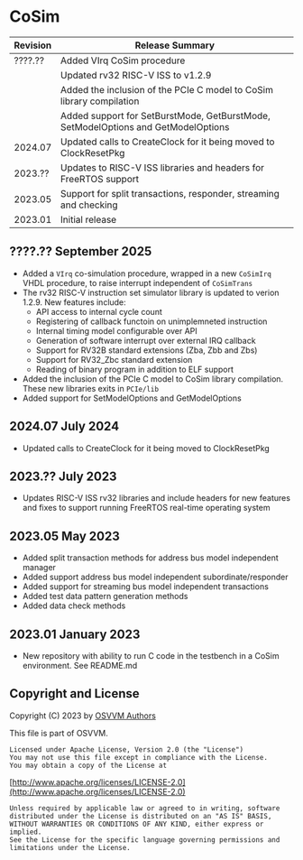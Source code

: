 # CoSim

| Revision  |  Release Summary | 
------------|----------- 
| ????.??   | Added VIrq CoSim procedure
|           | Updated rv32 RISC-V ISS to v1.2.9
|           | Added the inclusion of the PCIe C model to CoSim library compilation
|           | Added support for SetBurstMode, GetBurstMode, SetModelOptions and GetModelOptions
| 2024.07   | Updated calls to CreateClock for it being moved to ClockResetPkg
| 2023.??   | Updates to RISC-V ISS libraries and headers for FreeRTOS support
| 2023.05   | Support for split transactions, responder, streaming and checking
| 2023.01   | Initial release

## ????.?? September 2025
- Added a `VIrq` co-simulation procedure, wrapped in a new `CoSimIrq` VHDL procedure,
  to raise interrupt independent of `CoSimTrans`
- The rv32 RISC-V instruction set simulator library is updated to verion 1.2.9. New features include:
  - API access to internal cycle count
  - Registering of callback functoin on unimplemneted instruction
  - Internal timing model configurable over API
  - Generation of software interrupt over external IRQ callback
  - Support for RV32B standard extensions (Zba, Zbb and Zbs)
  - Support for RV32_Zbc standard extension
  - Reading of binary program in addition to ELF support
- Added the inclusion of the PCIe C model to CoSim library compilation.
  These new libraries exits in `PCIe/lib`
- Added support for SetModelOptions and GetModelOptions


## 2024.07 July 2024
- Updated calls to CreateClock for it being moved to ClockResetPkg

## 2023.?? July 2023
- Updates RISC-V ISS rv32 libraries and include headers for new features and fixes to support running FreeRTOS real-time operating system

## 2023.05 May 2023
- Added split transaction methods for address bus model independent manager
- Added support address bus model independent subordinate/responder
- Added support for streaming bus model independent transactions
- Added test data pattern generation methods
- Added data check methods

## 2023.01 January 2023
- New repository with ability to run C code in the testbench in a CoSim environment.  See README.md

 
## Copyright and License
Copyright (C) 2023 by [OSVVM Authors](AUTHORS.md)   

This file is part of OSVVM.

    Licensed under Apache License, Version 2.0 (the "License")
    You may not use this file except in compliance with the License.
    You may obtain a copy of the License at

  [http://www.apache.org/licenses/LICENSE-2.0](http://www.apache.org/licenses/LICENSE-2.0)

    Unless required by applicable law or agreed to in writing, software
    distributed under the License is distributed on an "AS IS" BASIS,
    WITHOUT WARRANTIES OR CONDITIONS OF ANY KIND, either express or implied.
    See the License for the specific language governing permissions and
    limitations under the License.
